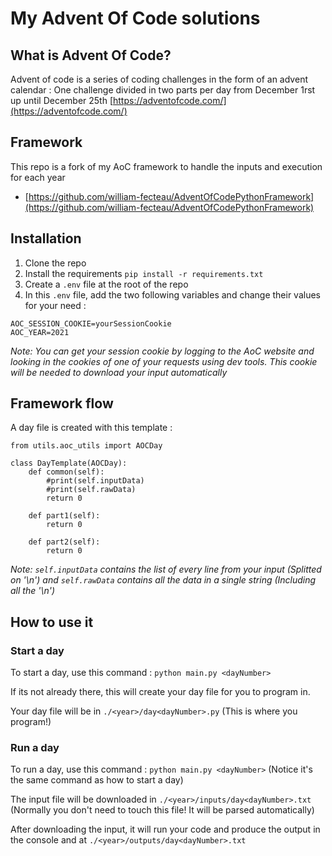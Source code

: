 # My Advent Of Code solutions 

## What is Advent Of Code?
Advent of code is a series of coding challenges in the form of an advent calendar : One challenge divided in two parts per day from December 1rst up until December 25th [https://adventofcode.com/](https://adventofcode.com/)

## Framework
This repo is a fork of my AoC framework to handle the inputs and execution for each year
- [https://github.com/william-fecteau/AdventOfCodePythonFramework](https://github.com/william-fecteau/AdventOfCodePythonFramework)

## Installation
1. Clone the repo
2. Install the requirements ```pip install -r requirements.txt```
3. Create a ```.env``` file at the root of the repo
4. In this ```.env``` file, add the two following variables and change their values for your need :
```
AOC_SESSION_COOKIE=yourSessionCookie
AOC_YEAR=2021
```
*Note: You can get your session cookie by logging to the AoC website and looking in the cookies of one of your requests using dev tools. This cookie will be needed to download your input automatically*

## Framework flow
A day file is created with this template :
```
from utils.aoc_utils import AOCDay

class DayTemplate(AOCDay):
    def common(self):
        #print(self.inputData)
        #print(self.rawData)
        return 0

    def part1(self):
        return 0
    
    def part2(self):
        return 0
```
*Note: ```self.inputData``` contains the list of every line from your input (Splitted on '\n') and ```self.rawData``` contains all the data in a single string (Including all the '\n')*


## How to use it
### Start a day
To start a day, use this command : ```python main.py <dayNumber>```


If its not already there, this will create your day file for you to program in.


Your day file will be in ```./<year>/day<dayNumber>.py``` (This is where you program!)

### Run a day
To run a day, use this command : ```python main.py <dayNumber>``` (Notice it's the same command as how to start a day)


The input file will be downloaded in ```./<year>/inputs/day<dayNumber>.txt``` (Normally you don't need to touch this file! It will be parsed automatically)


After downloading the input, it will run your code and produce the output in the console and at ```./<year>/outputs/day<dayNumber>.txt```
